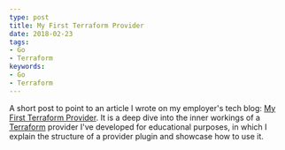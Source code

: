 ```yaml
---
type: post
title: My First Terraform Provider
date: 2018-02-23
tags:
- Go
- Terraform
keywords:
- Go
- Terraform
---
```


A short post to point to an article I wrote on my employer's tech blog: [My First Terraform Provider][0]. It is a deep dive into the inner workings of a [Terraform][1] provider I've developed for educational purposes, in which I explain the structure of a provider plugin and showcase how to use it.

[0]: http://techblog.d2-si.eu/2018/02/23/my-first-terraform-provider.html
[1]: https://www.terraform.io/
